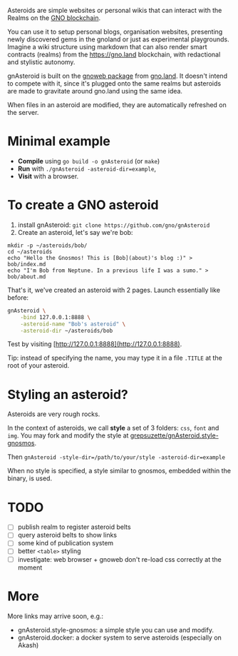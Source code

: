 Asteroids are simple websites or personal wikis that can interact with the Realms on the [GNO blockchain](https://github.com/gnolang/gno). 

You can use it to setup personal blogs, organisation websites, presenting newly discovered gems in the gnoland or just as experimental playgrounds. Imagine a wiki structure using markdown that can also render smart contracts (realms) from the https://gno.land blockchain, with redactional and stylistic autonomy.

gnAsteroid is built on the [gnoweb package](https://github.com/gnolang/gno/tree/master/gno.land/pkg/gnoweb) from [gno.land](https://gno.land). It doesn't intend to compete with it, since it's plugged onto the same realms but asteroids are made to gravitate around gno.land using the same idea.

When files in an asteroid are modified, they are automatically refreshed on the server.

# Minimal example

* **Compile** using `go build -o gnAsteroid` (or `make`)
* **Run** with `./gnAsteroid -asteroid-dir=example`, 
* **Visit** with a browser.

# To create a GNO asteroid

1. install gnAsteroid: `git clone https://github.com/gno/gnAsteroid`
2. Create an asteroid, let's say we're bob:

```
mkdir -p ~/asteroids/bob/
cd ~/asteroids
echo "Hello the Gnosmos! This is [Bob](about)'s blog :)" > bob/index.md
echo "I'm Bob from Neptune. In a previous life I was a sumo." > bob/about.md
```

That's it, we've created an asteroid with 2 pages.
Launch essentially like before:
```bash
gnAsteroid \
    -bind 127.0.0.1:8888 \
    -asteroid-name "Bob's asteroid" \
    -asteroid-dir ~/asteroids/bob
```
Test by visiting [http://127.0.0.1:8888](http://127.0.0.1:8888).

Tip: instead of specifying the name, you may type it in a file `.TITLE` at the root of your asteroid.

# Styling an asteroid?

Asteroids are very rough rocks.

In the context of asteroids, we call **style** a set 
of 3 folders: `css`, `font` and `img`. You may fork and
modify the style at [grepsuzette/gnAsteroid.style-gnosmos](https://github.com/grepsuzette/gnAsteroid.style-gnosmos).

Then `gnAsteroid -style-dir=/path/to/your/style -asteroid-dir=example`

When no style is specified, a style similar to gnosmos, embedded 
within the binary, is used.

# TODO

- [ ] publish realm to register asteroid belts
- [ ] query asteroid belts to show links
- [ ] some kind of publication system
- [ ] better `<table>` styling
- [ ] investigate: web browser + gnoweb don't re-load css correctly at the moment

# More 

More links may arrive soon, e.g.:

* gnAsteroid.style-gnosmos: a simple style you can use and modify.
* gnAsteroid.docker: a docker system to serve asteroids (especially on Akash)

